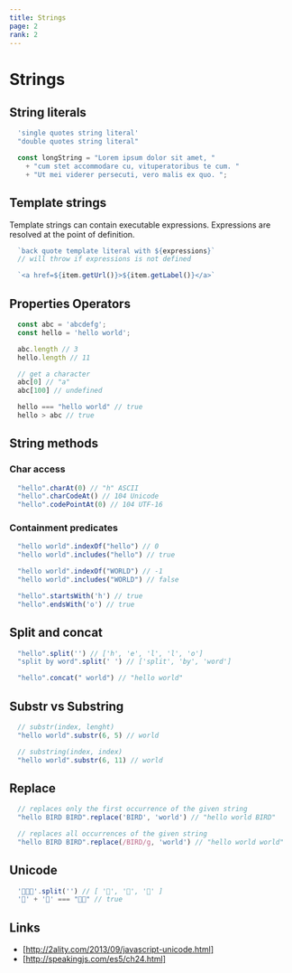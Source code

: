 ```yaml
---
title: Strings
page: 2
rank: 2
---
```


# Strings

## String literals

```javascript
  'single quotes string literal'
  "double quotes string literal"

  const longString = "Lorem ipsum dolor sit amet, "
    + "cum stet accommodare cu, vituperatoribus te cum. "
    + "Ut mei viderer persecuti, vero malis ex quo. ";
```

## Template strings

Template strings can contain executable expressions.
Expressions are resolved at the point of definition.

```javascript
  `back quote template literal with ${expressions}`
  // will throw if expressions is not defined

  `<a href=${item.getUrl()}>${item.getLabel()}</a>`
```

## Properties Operators

```javascript
  const abc = 'abcdefg';
  const hello = 'hello world';

  abc.length // 3
  hello.length // 11

  // get a character
  abc[0] // "a"
  abc[100] // undefined

  hello === "hello world" // true
  hello > abc // true
```

## String methods

### Char access

```javascript
  "hello".charAt(0) // "h" ASCII
  "hello".charCodeAt() // 104 Unicode
  "hello".codePointAt(0) // 104 UTF-16
```

### Containment predicates

```javascript
  "hello world".indexOf("hello") // 0
  "hello world".includes("hello") // true

  "hello world".indexOf("WORLD") // -1
  "hello world".includes("WORLD") // false

  "hello".startsWith('h') // true
  "hello".endsWith('o') // true
```

## Split and concat

```javascript
  "hello".split('') // ['h', 'e', 'l', 'l', 'o']
  "split by word".split(' ') // ['split', 'by', 'word']

  "hello".concat(" world") // "hello world"
```

## Substr vs Substring

```javascript
  // substr(index, lenght)
  "hello world".substr(6, 5) // world

  // substring(index, index)
  "hello world".substr(6, 11) // world
```

## Replace

```javascript
  // replaces only the first occurrence of the given string
  "hello BIRD BIRD".replace('BIRD', 'world') // "hello world BIRD"

  // replaces all occurrences of the given string
  "hello BIRD BIRD".replace(/BIRD/g, 'world') // "hello world world"
```

## Unicode

```javascript
  '👨‍👩‍👦'.split('') // [ '👨', '👩', '👦' ]
  '👨' + '🏽' === "👨🏽" // true
```

## Links

- [http://2ality.com/2013/09/javascript-unicode.html]
- [http://speakingjs.com/es5/ch24.html]
